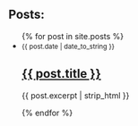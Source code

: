 <h2>Posts:</h2>
<ul>
  {% for post in site.posts %}
    <li>
      <small>{{ post.date | date_to_string }}</small>
      <h2><a href="{{ post.url }}">{{ post.title }}</a></h2>
      <p>{{ post.excerpt | strip_html }}</p>
    </li>
  {% endfor %}
</ul>
